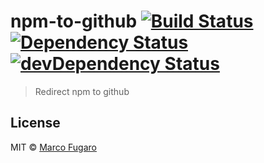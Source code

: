 # npm-to-github [![Build Status][travis-image]][travis-url] [![Dependency Status][daviddm-image]][daviddm-url] [![devDependency Status][daviddm-dev-image]][daviddm-dev-url]

> Redirect npm to github




## License

MIT © [Marco Fugaro](https://github.com/marcofugaro)


[travis-image]: https://travis-ci.org/marcofugaro/npm-to-github.svg?branch=master
[travis-url]: https://travis-ci.org/marcofugaro/npm-to-github
[daviddm-image]: https://david-dm.org/marcofugaro/npm-to-github.svg
[daviddm-url]: https://david-dm.org/marcofugaro/npm-to-github
[daviddm-dev-image]: https://david-dm.org/marcofugaro/npm-to-github/dev-status.svg
[daviddm-dev-url]: https://david-dm.org/marcofugaro/npm-to-github/?type=dev
